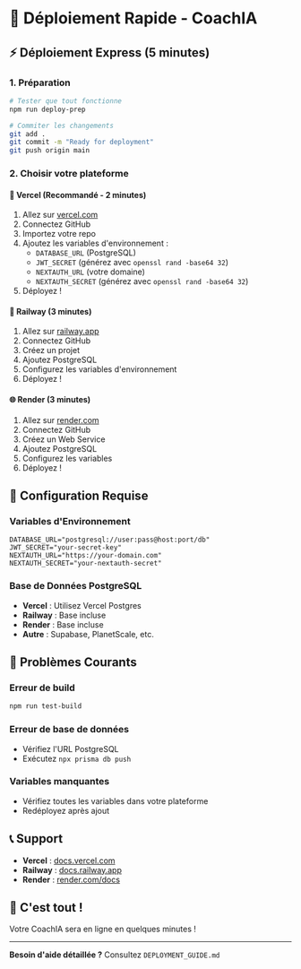 # 🚀 Déploiement Rapide - CoachIA

## ⚡ Déploiement Express (5 minutes)

### 1. Préparation
```bash
# Tester que tout fonctionne
npm run deploy-prep

# Commiter les changements
git add .
git commit -m "Ready for deployment"
git push origin main
```

### 2. Choisir votre plateforme

#### 🎯 **Vercel** (Recommandé - 2 minutes)
1. Allez sur [vercel.com](https://vercel.com)
2. Connectez GitHub
3. Importez votre repo
4. Ajoutez les variables d'environnement :
   - `DATABASE_URL` (PostgreSQL)
   - `JWT_SECRET` (générez avec `openssl rand -base64 32`)
   - `NEXTAUTH_URL` (votre domaine)
   - `NEXTAUTH_SECRET` (générez avec `openssl rand -base64 32`)
5. Déployez !

#### 🚂 **Railway** (3 minutes)
1. Allez sur [railway.app](https://railway.app)
2. Connectez GitHub
3. Créez un projet
4. Ajoutez PostgreSQL
5. Configurez les variables d'environnement
6. Déployez !

#### 🌐 **Render** (3 minutes)
1. Allez sur [render.com](https://render.com)
2. Connectez GitHub
3. Créez un Web Service
4. Ajoutez PostgreSQL
5. Configurez les variables
6. Déployez !

## 🔧 Configuration Requise

### Variables d'Environnement
```env
DATABASE_URL="postgresql://user:pass@host:port/db"
JWT_SECRET="your-secret-key"
NEXTAUTH_URL="https://your-domain.com"
NEXTAUTH_SECRET="your-nextauth-secret"
```

### Base de Données PostgreSQL
- **Vercel** : Utilisez Vercel Postgres
- **Railway** : Base incluse
- **Render** : Base incluse
- **Autre** : Supabase, PlanetScale, etc.

## 🚨 Problèmes Courants

### Erreur de build
```bash
npm run test-build
```

### Erreur de base de données
- Vérifiez l'URL PostgreSQL
- Exécutez `npx prisma db push`

### Variables manquantes
- Vérifiez toutes les variables dans votre plateforme
- Redéployez après ajout

## 📞 Support

- **Vercel** : [docs.vercel.com](https://docs.vercel.com)
- **Railway** : [docs.railway.app](https://docs.railway.app)
- **Render** : [render.com/docs](https://render.com/docs)

## 🎉 C'est tout !

Votre CoachIA sera en ligne en quelques minutes !

---

**Besoin d'aide détaillée ?** Consultez `DEPLOYMENT_GUIDE.md` 